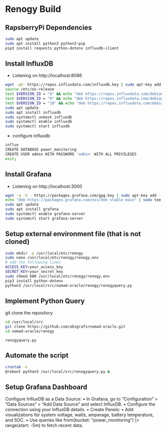# Renogy Build 

## RapsberryPi Dependencies 
```bash
sudo apt update
sudo apt install python3 python3-pip
pip3 install requests python-dotenv influxdb-client
```

## Install InfluxDB 
* Listening on http://localhost:8086
```bash
wget -qO- https://repos.influxdata.com/influxdb.key | sudo apt-key add -
source /etc/os-release
test $VERSION_ID = "8" && echo "deb https://repos.influxdata.com/debian jessie stable" | sudo tee /etc/apt/sources.list.d/influxdb.list
test $VERSION_ID = "9" && echo "deb https://repos.influxdata.com/debian stretch stable" | sudo tee /etc/apt/sources.list.d/influxdb.list
test $VERSION_ID = "10" && echo "deb https://repos.influxdata.com/debian buster stable" | sudo tee /etc/apt/sources.list.d/influxdb.list
sudo apt update
sudo apt install influxdb
sudo systemctl unmask influxdb
sudo systemctl enable influxdb
sudo systemctl start influxdb
```
* configure influxdb
```bash
influx
CREATE DATABASE power_monitoring
CREATE USER admin WITH PASSWORD 'admin' WITH ALL PRIVILEGES
exit; 
```

## Install Grafana 
* Listening on http://localhost:3000
```bash 
wget -q -O - https://packages.grafana.com/gpg.key | sudo apt-key add -
echo "deb https://packages.grafana.com/oss/deb stable main" | sudo tee -a /etc/apt/sources.list.d/grafana.list
sudo apt update
sudo apt install grafana
sudo systemctl enable grafana-server
sudo systemctl start grafana-server
```

## Setup external environment file (that is not cloned)
```bash
sudo mkdir -p /usr/local/etc/renogy
sudo nano /usr/local/etc/renogy/renogy.env
# add the following lines
ACCESS_KEY=your_access_key
SECRET_KEY=your_secret_key
sudo chmod 600 /usr/local/etc/renogy/renogy.env
pip3 install python-dotenv
python3 /usr/local/src/nomad-oracle/renogy/renogyquery.py
```


## Implement Python Query 
git clone the repository 
```bash
cd /usr/local/src
git clone https://github.com/absgrafx/nomad-oracle.git
cd nomad-oracle/renogy
```
`renogyquery.py`

## Automate the script 
```bash
crontab -e
@reboot python3 /usr/local/src/renogyquery.py &
```


## Setup Grafana Dashboard 
Configure InfluxDB as a Data Source:
	•	In Grafana, go to “Configuration” > “Data Sources” > “Add Data Source” and select InfluxDB.
	•	Configure the connection using your InfluxDB details.
	•	Create Panels:
	•	Add visualizations for system voltage, watts, amperage, battery temperature, and SOC.
	•	Use queries like from(bucket: "power_monitoring") |> range(start: -5m) to fetch recent data.


